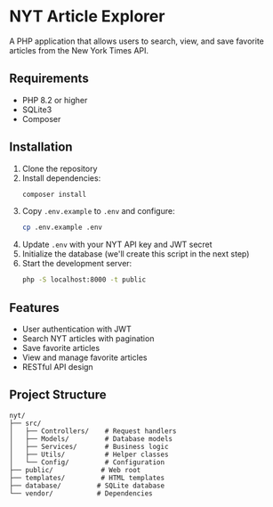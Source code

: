 # NYT Article Explorer

A PHP application that allows users to search, view, and save favorite articles from the New York Times API.

## Requirements

- PHP 8.2 or higher
- SQLite3
- Composer

## Installation

1. Clone the repository
2. Install dependencies:
   ```bash
   composer install
   ```
3. Copy `.env.example` to `.env` and configure:
   ```bash
   cp .env.example .env
   ```
4. Update `.env` with your NYT API key and JWT secret
5. Initialize the database (we'll create this script in the next step)
6. Start the development server:
   ```bash
   php -S localhost:8000 -t public
   ```

## Features

- User authentication with JWT
- Search NYT articles with pagination
- Save favorite articles
- View and manage favorite articles
- RESTful API design

## Project Structure

```
nyt/
├── src/
│   ├── Controllers/    # Request handlers
│   ├── Models/         # Database models
│   ├── Services/       # Business logic
│   ├── Utils/          # Helper classes
│   └── Config/         # Configuration
├── public/            # Web root
├── templates/         # HTML templates
├── database/         # SQLite database
└── vendor/           # Dependencies
```
